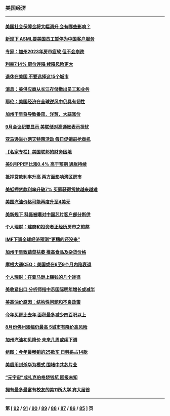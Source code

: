 ### 美国经济
---
#### [美国社会保障金将大幅调升 会有哪些影响？](../../pages/ncid1078158/n13844141.md) 
#### [新规下 ASML要美国员工暂停为中国客户服务](../../pages/ncid1078158/n13844245.md) 
#### [专家：加州2023年房市疲软 但不会崩跌](../../pages/ncid1078158/n13844185.md) 
#### [利率7.14% 房价连降 续降风险更大](../../pages/ncid1078158/n13844180.md) 
#### [退休在美国 不要选择这15个城市](../../pages/ncid1078158/n13844166.md) 
#### [消息：美供应商从长江存储撤出员工和业务](../../pages/ncid1078158/n13844051.md) 
#### [耶伦：美国经济在全球逆风中仍具有韧性](../../pages/ncid1078158/n13844079.md) 
#### [加州干旱将导致番茄、洋葱、大蒜涨价](../../pages/ncid1078158/n13844098.md) 
#### [9月会议纪要显示 美联储对高通胀表示担忧](../../pages/ncid1078158/n13844062.md) 
#### [亚马逊举办两天特惠活动 假日促销前抢商机](../../pages/ncid1078158/n13843985.md) 
#### [【名家专栏】美国联邦的财务困境](../../pages/ncid1078158/n13843895.md) 
#### [美9月PPI环比涨0.4% 高于预期 通胀持续](../../pages/ncid1078158/n13843971.md) 
#### [抵押贷款利率升高 两方面影响湾区房市](../../pages/ncid1078158/n13843517.md) 
#### [美抵押贷款利率升破7% 买家获得贷款越来越难](../../pages/ncid1078158/n13843404.md) 
#### [美国汽油价格可能再度升至4美元](../../pages/ncid1078158/n13843403.md) 
#### [美新规下 科磊被曝对中国芯片客户部分断供](../../pages/ncid1078158/n13843301.md) 
#### [个人理财：建商和投资者正经历房市之煎熬](../../pages/ncid1078158/n13843102.md) 
#### [IMF下调全球经济预测“更糟的还没来”](../../pages/ncid1078158/n13843243.md) 
#### [加州干旱致蔬菜枯萎 推高食品及杂货价格](../../pages/ncid1078158/n13842766.md) 
#### [摩根大通CEO：美国或在6至9个月内陷衰退](../../pages/ncid1078158/n13842767.md) 
#### [个人理财：在亚马逊上赚钱的几个途径](../../pages/ncid1078158/n13842437.md) 
#### [美收紧出口 分析师指中芯国际明年增长或减半](../../pages/ncid1078158/n13842512.md) 
#### [美高油价原因：结构性问题和不良政策](../../pages/ncid1078158/n13842452.md) 
#### [今年买房比去年 面积最多减少四百呎以上](../../pages/ncid1078158/n13842215.md) 
#### [8月份佛州涨幅仍最高 5城市有降价高风险](../../pages/ncid1078158/n13842199.md) 
#### [加州汽油初见降价 未来几周或续下调](../../pages/ncid1078158/n13842066.md) 
#### [组图：今年最畅销的25款车 日韩系占14款](../../pages/ncid1078158/n13840579.md) 
#### [美启用封杀华为模式 围堵中共芯片业](../../pages/ncid1078158/n13841949.md) 
#### [“元宇宙”成扎克伯格烧钱坑 回报未知](../../pages/ncid1078158/n13841576.md) 
#### [拥有最多最富有校友的美11所大学 宾大居首](../../pages/ncid1078158/n13841604.md) 

---
#### 第 [ [92](./92.md) / [91](./91.md) / [90](./90.md) / [89](./89.md) / [88](./88.md) / [87](./87.md) / [86](./86.md) / [85](./85.md) ] 页

